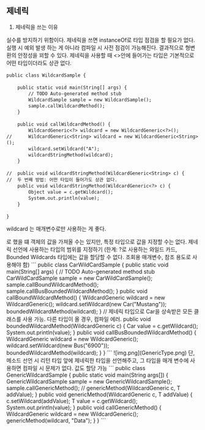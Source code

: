 ## 제네릭 

1. 제네릭을 쓰는 이유

실수를 방지하기 위함이다. 
제네릭을 쓰면 instanceOf로 타입 점검을 할 필요가 없다. 실행 시 예외 발생 하는 게 아니라 컴파일 시 사전 점검이 가능해진다. 결과적으로 형변환의 안정성을 꾀할 수 있다. 
제네릭을 사용할 때 <>안에 들어가는 타입은 기본적으로 어떤 타입이더라도 상관 없다. 

```
public class WildcardSample {

	public static void main(String[] args) {
		// TODO Auto-generated method stub
		WildcardSample sample = new WildcardSample();
		sample.callWildcardMethod(); 
	}
	
	public void callWildcardMethod() {
		WildcardGeneric<?> wildcard = new WildcardGeneric<?>();
//		WildcardGeneric<String> wildcard = new WildcardGeneric<String>();
		wildcard.setWildcard("A");
		wildcardStringMethod(wildcard);
	}
	
//	public void wildcardStringMethod(WildcardGeneric<String> c) {
//  두 번째 방법: 어떤 타입이 들어가도 상관 없다. 
	public void wildcardStringMethod(WildcardGeneric<?> c) {
		Object value = c.getWildcard();
		System.out.println(value);
	}

}
```
wildcard 는 매개변수로만 사용하는 게 좋다.
<?>로 했을 떄 객체의 값을 가져올 수는 있지만, 특정 타입으로 값을 지정할 수는 없다.
제네릭 선언에 사용하는 타입의 범위를 지정하기 (한계: ?로 사용하는 와일드 카드, Bounded Wildcards 타입에는 값을 할당할 수 없다. 조회용 매개변수, 참조 용도로 사용해야 함) 

```
public class CarWildCardSample {

	public static void main(String[] args) {
		// TODO Auto-generated method stub
		CarWildCardSample sample = new CarWildCardSample();
		sample.callBoundWildcardMethod();
		sample.callBusBoundedWildcardMethod();
	}

	public void callBoundWildcardMethod() {
		WildcardGeneric<Car> wildcard = new WildcardGeneric<Car>();
		wildcard.setWildcard(new Car("Mustang"));
		boundedWildcardMethod(wildcard);
	}

	// 제네릭 타입으로 Car을 상속받은 모든 클래스를 사용 가능. 다른 타입이 올 경우, 컴파일 에러.
	public void boundedWildcardMethod(WildcardGeneric<? extends Car> c) {
		Car value = c.getWildcard();
		System.out.println(value);
	}

	public void callBusBoundedWildcardMethod() {
		WildcardGeneric<Bus> wildcard = new WildcardGeneric<Bus>();
		wildcard.setWildcard(new Bus("6900"));
		boundedWildcardMethod(wildcard);
	}

}
```


![img.png](GenericType.png)

단, 메소드 선언 시 리턴 타입 앞에 제네릭한 타입을 선언해주고, 그 타입을 매개 변수에 사용하면 컴파일 시 문제가 없다. 값도 할당 가능 

```
public class GenericWildcardSample {
	public static void main(String args[]) {
		GenericWildcardSample sample = new GenericWildcardSample();
		sample.callGenericMethod();
//		genericMethod(WildcardGeneric<T> c, T addValue);

	}

	public <T> void genericMethod(WildcardGeneric<T> c, T addValue) {
		c.setWildcard(addValue);
		T value = c.getWildcard();
		System.out.println(value);
	}

	public void callGenericMethod() {
		WildcardGeneric<String> wildcard = new WildcardGeneric<String>();
		genericMethod(wildcard, "Data");
	}
}

```

